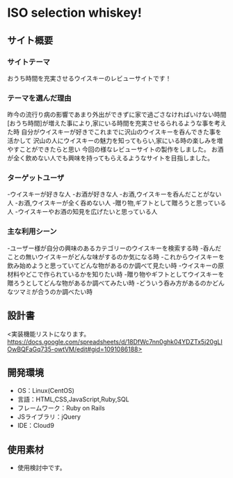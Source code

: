 # ISO selection whiskey!

## サイト概要
### サイトテーマ
おうち時間を充実させるウイスキーのレビューサイトです！

### テーマを選んだ理由
昨今の流行り病の影響であまり外出ができずに家で過ごさなければいけない時間
[おうち時間]が増えた事により,家にいる時間を充実させるられるような事を考えた時
自分がウイスキーが好きでこれまでに沢山のウイスキーを呑んできた事を活かして
沢山の人にウイスキーの魅力を知ってもらい,家にいる時の楽しみを増やすことができたらと思い
今回の様なレビューサイトの製作をしました。
お酒が全く飲めない人でも興味を持ってもらえるようなサイトを目指しました。


### ターゲットユーザ
-ウイスキーが好きな人
-お酒が好きな人
-お酒,ウイスキーを呑んだことがない人
-お酒,ウイスキーが全く呑めない人
-贈り物,ギフトとして贈ろうと思っている人
-ウイスキーやお酒の知見を広げたいと思っている人



### 主な利用シーン
-ユーザー様が自分の興味のあるカテゴリーのウイスキーを検索する時
-呑んだことの無いウイスキーがどんな味がするのか気になる時
-これからウイスキーを飲み始めようと思っていてどんな物があるのか調べて見たい時
-ウイスキーの原材料やどこで作られているかを知りたい時
-贈り物やギフトとしてウイスキーを贈ろうとしてどんな物があるか調べてみたい時
-どういう呑み方があるのかどんなツマミが合うのか調べたい時

## 設計書
<実装機能リストになります。https://docs.google.com/spreadsheets/d/18DfWc7nn0ghk04YDZTx5j20gLIOwBQFaGq735-owtVM/edit#gid=1091086188>

## 開発環境
- OS：Linux(CentOS)
- 言語：HTML,CSS,JavaScript,Ruby,SQL
- フレームワーク：Ruby on Rails
- JSライブラリ：jQuery
- IDE：Cloud9

## 使用素材
- 使用検討中です。
